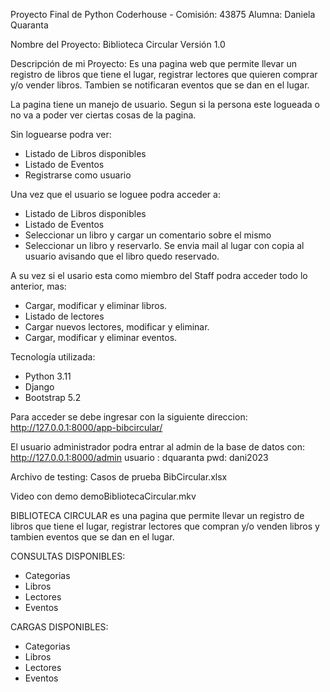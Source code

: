 Proyecto Final de Python
Coderhouse - Comisión: 43875
Alumna: Daniela Quaranta

Nombre del Proyecto: Biblioteca Circular 
Versión 1.0

Descripción de mi Proyecto:
Es una pagina web que permite llevar un registro de libros que tiene el lugar, registrar lectores que quieren comprar y/o vender libros. Tambien se notificaran eventos que se dan en el lugar.

La pagina tiene un manejo de usuario. Segun si la persona este logueada o no va a poder ver ciertas cosas de la pagina.

Sin loguearse podra ver:
- Listado de Libros disponibles
- Listado de Eventos
- Registrarse como usuario

Una vez que el usuario se loguee podra acceder a:
- Listado de Libros disponibles
- Listado de Eventos
- Seleccionar un libro y cargar un comentario sobre el mismo
- Seleccionar un libro y reservarlo. Se envia mail al lugar con copia al usuario avisando que el libro quedo reservado.

A su vez si el usario esta como miembro del Staff podra acceder todo lo anterior, mas:
- Cargar, modificar y eliminar libros.
- Listado de lectores
- Cargar nuevos lectores, modificar y eliminar.
- Cargar, modificar y eliminar eventos.


Tecnología utilizada:
- Python 3.11
- Django
- Bootstrap 5.2

Para acceder se debe ingresar con la siguiente direccion:
http://127.0.0.1:8000/app-bibcircular/

El usuario administrador podra entrar al admin de la base de datos con:
http://127.0.0.1:8000/admin
usuario : dquaranta
pwd: dani2023

Archivo de testing:
Casos de prueba BibCircular.xlsx

Video con demo
demoBibliotecaCircular.mkv










BIBLIOTECA CIRCULAR es una pagina que permite llevar un registro de libros que tiene el lugar, registrar lectores que compran y/o venden libros y tambien eventos que se dan en el lugar.

CONSULTAS DISPONIBLES:
* Categorias
* Libros
* Lectores
* Eventos

CARGAS DISPONIBLES:
* Categorias
* Libros
* Lectores
* Eventos